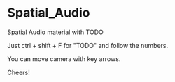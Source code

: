 # Spatial_Audio
Spatial Audio material with TODO

Just ctrl + shift + F for "TODO" and follow the numbers.

You can move camera with key arrows.

Cheers!
